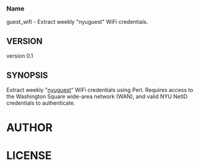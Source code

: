 ### Name

guest_wifi - Extract weekly "nyuguest" WiFi credentials.

## VERSION

version 0.1

## SYNOPSIS

Extract weekly "[nyuguest](https://nyu.service-now.com/sp?sys_kb_id=2a8496910f5a8a044d20348ce1050e13&id=kb_article_view&sysparm_rank=12&sysparm_tsqueryId=0bd7a2721b537810839598651a4bcbda)" WiFi credentials using Perl. Requires access to the Washington Square wide-area network (WAN), and valid NYU NetID credentials to authenticate.

# AUTHOR

# LICENSE  


